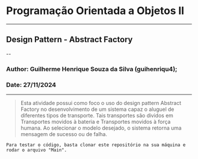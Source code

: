 # Programação Orientada a Objetos II

---

## Design Pattern - Abstract Factory

--

### Author: Guilherme Henrique Souza da Silva (guihenriqu4);
### Date: 27/11/2024

---

> Esta atividade possui como foco o uso do design pattern Abstract Factory no desenvolvimento de um sistema capaz o aluguel de diferentes tipos de transporte. Tais transportes são dividos em Transportes movidos à bateria e Transportes movidos à força humana. Ao selecionar o modelo desejado, o sistema retorna uma mensagem de sucesso ou de falha.

```
Para testar o código, basta clonar este repositório na sua máquina e rodar o arquivo "Main".